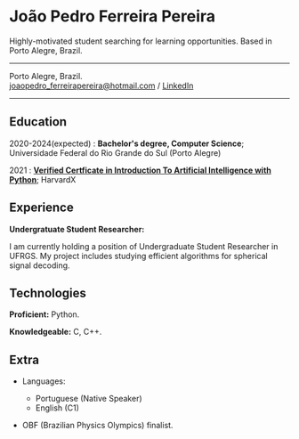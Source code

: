 João Pedro Ferreira Pereira
============
Highly-motivated student searching for learning opportunities. Based in Porto Alegre, Brazil.

-------------------     ----------------------------
Porto Alegre, Brazil.                     
joaopedro_ferreirapereira@hotmail.com / [LinkedIn](https://www.linkedin.com/in/jo%C3%A3o-pedro-ferreira-2661561b8/)
-------------------     ----------------------------

Education
---------

2020-2024(expected)
:   **Bachelor's degree, Computer Science**; Universidade Federal do Rio Grande do Sul (Porto Alegre)

2021
:   **[Verified Certficate in Introduction To Artificial Intelligence with Python](https://courses.edx.org/certificates/21cbb01c71304cf1bf8aa37d04c254af)**; HarvardX



Experience
----------

**Undergratuate Student Researcher:**

I am currently holding a position of Undergraduate Student Researcher in UFRGS. 
My project includes studying efficient algorithms for spherical signal decoding. 



Technologies
--------------------

**Proficient:** Python.

**Knowledgeable:** C, C++.


Extra
----------------------------------------

* Languages:

     * Portuguese (Native Speaker)
     * English (C1)


* OBF (Brazilian Physics Olympics) finalist.
